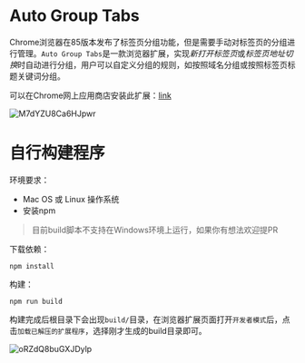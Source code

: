 # Auto Group Tabs

Chrome浏览器在85版本发布了标签页分组功能，但是需要手动对标签页的分组进行管理。`Auto Group Tabs`是一款浏览器扩展，实现*新打开标签页*或*标签页地址切换*时自动进行分组，用户可以自定义分组的规则，如按照域名分组或按照标签页标题关键词分组。

可以在Chrome网上应用商店安装此扩展：[link](https://chrome.google.com/webstore/detail/auto-group-tabs/mnolhkkapjcaekdgopmfolekecfhgoob)

![M7dYZU8Ca6HJpwr](https://i.loli.net/2021/10/06/M7dYZU8Ca6HJpwr.jpg)

# 自行构建程序

环境要求：
* Mac OS 或 Linux 操作系统
* 安装npm

> 目前build脚本不支持在Windows环境上运行，如果你有想法欢迎提PR


下载依赖：
```shell
npm install
```


构建：
```shell
npm run build
```


构建完成后根目录下会出现`build/`目录，在浏览器扩展页面打开`开发者模式`后，点击`加载已解压的扩展程序`，选择刚才生成的build目录即可。

![oRZdQ8buGXJDylp](https://i.loli.net/2021/10/06/oRZdQ8buGXJDylp.png)